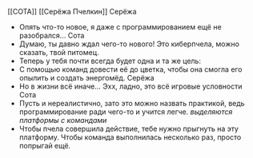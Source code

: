 [[СОТА]] [[Серёжа Пчелкин]]
Серёжа
- Опять что-то новое, я даже с программированием ещё не разобрался...
Сота
- Думаю, ты давно ждал чего-то нового! Это киберпчела, можно сказать, твой питомец.
- Теперь у тебя почти всегда будет одна и та же цель:
- С помощью команд довести её до цветка, чтобы она смогла его опылить и создать энергомёд.
Серёжа
- Но в жизни всё иначе... Эхх, ладно, это всё игровые условности
Сота
- Пусть и нереалистично, зато это можно назвать практикой, ведь программирование ради чего-то и учится легче.
*выделяются платформы с командами*
- Чтобы пчела совершила действие, тебе нужно прыгнуть на эту платформу. Чтобы команда выполнилась несколько раз, просто попрыгай ещё.